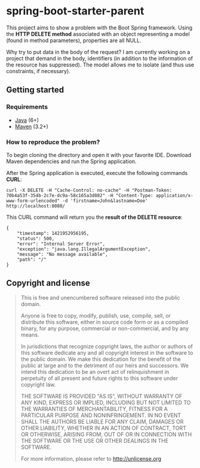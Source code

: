 # spring-boot-starter-parent
This project aims to show a problem with the Boot Spring framework. Using the **HTTP DELETE method** associated with an object representing a model (found in method parameters), properties are all NULL.

Why try to put data in the body of the request? I am currently working on a project that demand in the body, identifiers (in addition to the information of the resource has suppressed). The model allows me to isolate (and thus use constraints, if necessary).

## Getting started
### Requirements

- [Java](http://www.oracle.com/technetwork/java/javase/downloads/index.html) (6+)
- [Maven](http://maven.apache.org/) (3.2+)

### How to reproduce the problem?

To begin cloning the directory and open it with your favorite IDE. Download Maven dependencies and run the Spring application.

After the Spring application is executed, execute the following commands **CURL**:

	curl -X DELETE -H "Cache-Control: no-cache" -H "Postman-Token: 70b4a53f-354b-2c7e-dc9a-58c165a3d082" -H "Content-Type: application/x-www-form-urlencoded" -d 'firstname=John&lastname=Doe' http://localhost:8080/

This CURL command will return you the **result of the DELETE resource**:

	{
		"timestamp": 1421952956195,
		"status": 500,
		"error": "Internal Server Error",
		"exception": "java.lang.IllegalArgumentException",
		"message": "No message available",
		"path": "/"
	}

## Copyright and license

> This is free and unencumbered software released into the public domain.
>
> Anyone is free to copy, modify, publish, use, compile, sell, or
> distribute this software, either in source code form or as a compiled
> binary, for any purpose, commercial or non-commercial, and by any
> means.
>
> In jurisdictions that recognize copyright laws, the author or authors
> of this software dedicate any and all copyright interest in the
> software to the public domain. We make this dedication for the benefit
> of the public at large and to the detriment of our heirs and
> successors. We intend this dedication to be an overt act of
> relinquishment in perpetuity of all present and future rights to this
> software under copyright law.
> 
> THE SOFTWARE IS PROVIDED "AS IS", WITHOUT WARRANTY OF ANY KIND,
> EXPRESS OR IMPLIED, INCLUDING BUT NOT LIMITED TO THE WARRANTIES OF
> MERCHANTABILITY, FITNESS FOR A PARTICULAR PURPOSE AND NONINFRINGEMENT.
> IN NO EVENT SHALL THE AUTHORS BE LIABLE FOR ANY CLAIM, DAMAGES OR
> OTHER LIABILITY, WHETHER IN AN ACTION OF CONTRACT, TORT OR OTHERWISE,
> ARISING FROM, OUT OF OR IN CONNECTION WITH THE SOFTWARE OR THE USE OR
> OTHER DEALINGS IN THE SOFTWARE.
>
> For more information, please refer to <http://unlicense.org>
